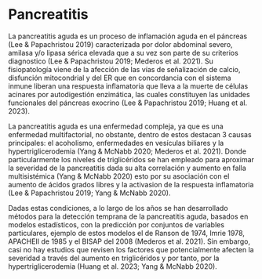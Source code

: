 # Pancreatitis
La pancreatitis aguda es un proceso de inflamación aguda en el páncreas (Lee & Papachristou 2019) caracterizada por dolor abdominal severo, amilasa y/o lipasa sérica elevada que a su vez son parte de su criterios diagnostico (Lee & Papachristou 2019; Mederos et al. 2021). Su fisiopatología viene de la afección de las vías de señalización de calcio, disfunción mitocondrial y del ER que en concordancia con el sistema inmune liberan una respuesta inflamatoria que lleva a la muerte de células acinares por autodigestión enzimática, las cuales constituyen las unidades funcionales del páncreas exocrino (Lee & Papachristou 2019; Huang et al. 2023).

La pancreatitis aguda es una enfermedad compleja, ya que es una enfermedad multifactorial, no obstante, dentro de estos destacan 3 causas principales: el acoholismo, enfermedades en vesículas biliares y la hypertriglicerodemia (Yang & McNabb 2020; Mederos et al. 2021). Donde particularmente los niveles de triglicéridos se han empleado para aproximar la severidad de la pancreatitis dada su alta correlación y aumento en falla multisistémica (Yang & McNabb 2020) esto por su asociación con el aumento de ácidos grados libres y la activasion de la respuesta inflamatoria (Lee & Papachristou 2019; Yang & McNabb 2020).

Dadas estas condiciones, a lo largo de los años se han desarrollado métodos para la detección temprana de la pancreatitis aguda, basados en modelos estadísticos, con la predicción por conjuntos de variables particulares, ejemplo de estos modelos el de Ranson de 1974, Imrie 1978, APACHEII de 1985 y el BISAP del 2008 (Mederos et al. 2021). Sin embargo, casi no hay estudios que revisen los factores que potencialmente afecten la severidad a través del aumento en triglicéridos y por tanto, por la hypertriglicerodemia (Huang et al. 2023; Yang & McNabb 2020).

